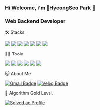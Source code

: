 ### Hi Welcome, i'm HyeongSeo Park 👋

### Web Backend Developer

🛠️ Stacks

<img src="https://img.shields.io/badge/java-007396?style=flat-square&logo=java&logoColor=white"/> <img src="https://img.shields.io/badge/JavaScript-F7DF1E?style=flat-square&logo=javascript&logoColor=black"/>
<img src="https://img.shields.io/badge/Spring-6DB33F?style=flat-square&logo=Spring&logoColor=white"/>
<img src="https://img.shields.io/badge/MySQL-4479A1?style=flat-square&logo=MySQL&logoColor=white"/>
<img src="https://img.shields.io/badge/Ruby-CC342D?style=flat-square&logo=Ruby&logoColor=white"/>
<img src="https://img.shields.io/badge/RubyOnRails-CC0000?style=flat-square&logo=RubyOnRails&logoColor=white"/>
<img src="https://img.shields.io/badge/MongoDB-47A248?style=flat-square&logo=MongoDB&logoColor=white"/>


💪🏼 Tools 

 <img src="https://img.shields.io/badge/Visual Studio Code-007ACC?style=flat-square&logo=Visual Studio Code&logoColor=white"/> <img src="https://img.shields.io/badge/GitHub-181717?style=flat-square&logo=GitHub&logoColor=white"/> <img src="https://img.shields.io/badge/Eclipse IDE-2C2255?style=flat-square&logo=Eclipse IDE&logoColor=white"/> <img src="https://img.shields.io/badge/IntelliJ IDEA-000000?style=flat-square&logo=IntelliJ IDEA&logoColor=white"/> <img src="https://img.shields.io/badge/Asana-F06A6A?style=flat-square&logo=Asana&logoColor=white"/> <img src="https://img.shields.io/badge/slack-4A154B?style=flat-square&logo=Asana&logoColor=white"/>

🐱 About Me

[![Gmail Badge](https://img.shields.io/badge/Gmail-d14836?style=flat-square&logo=Gmail&logoColor=white&link=mailto:luvvboy@gmail.com)](luvvboy@gmail.com)
[![Velog Badge](https://img.shields.io/badge/Velog-20C997?style=flat-square&logo=Velog&logoColor=white&link=https://velog.io/@zxcv5052/posts)](https://velog.io/@zxcv5052/posts)


🏅 Algorithm Gold Level. 

[![Solved.ac Profile](http://mazassumnida.wtf/api/v2/generate_badge?boj=zxcv5052)](https://solved.acz/zxcv5052/)
